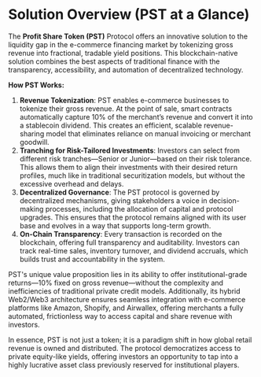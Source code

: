 # Solution Overview (PST at a Glance)

The **Profit Share Token (PST)** Protocol offers an innovative solution to the liquidity gap in the e-commerce financing market by tokenizing gross revenue into fractional, tradable yield positions. This blockchain-native solution combines the best aspects of traditional finance with the transparency, accessibility, and automation of decentralized technology.

**How PST Works:**

1. **Revenue Tokenization**: PST enables e-commerce businesses to tokenize their gross revenue. At the point of sale, smart contracts automatically capture 10% of the merchant’s revenue and convert it into a stablecoin dividend. This creates an efficient, scalable revenue-sharing model that eliminates reliance on manual invoicing or merchant goodwill.
2. **Tranching for Risk-Tailored Investments**: Investors can select from different risk tranches—Senior or Junior—based on their risk tolerance. This allows them to align their investments with their desired return profiles, much like in traditional securitization models, but without the excessive overhead and delays.
3. **Decentralized Governance**: The PST protocol is governed by decentralized mechanisms, giving stakeholders a voice in decision-making processes, including the allocation of capital and protocol upgrades. This ensures that the protocol remains aligned with its user base and evolves in a way that supports long-term growth.
4. **On-Chain Transparency**: Every transaction is recorded on the blockchain, offering full transparency and auditability. Investors can track real-time sales, inventory turnover, and dividend accruals, which builds trust and accountability in the system.

PST's unique value proposition lies in its ability to offer institutional-grade returns—10% fixed on gross revenue—without the complexity and inefficiencies of traditional private credit models. Additionally, its hybrid Web2/Web3 architecture ensures seamless integration with e-commerce platforms like Amazon, Shopify, and Airwallex, offering merchants a fully automated, frictionless way to access capital and share revenue with investors.

In essence, PST is not just a token; it is a paradigm shift in how global retail revenue is owned and distributed. The protocol democratizes access to private equity-like yields, offering investors an opportunity to tap into a highly lucrative asset class previously reserved for institutional players.
